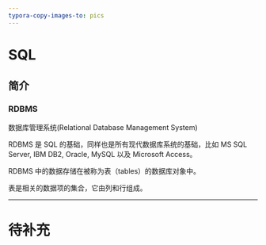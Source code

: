 ```yaml
---
typora-copy-images-to: pics
---
```


# SQL

## 简介

### RDBMS

数据库管理系统(Relational Database Management System)

RDBMS 是 SQL 的基础，同样也是所有现代数据库系统的基础，比如 MS SQL Server, IBM DB2, Oracle, MySQL 以及 Microsoft Access。

RDBMS 中的数据存储在被称为表（tables）的数据库对象中。

表是相关的数据项的集合，它由列和行组成。



----

# 待补充